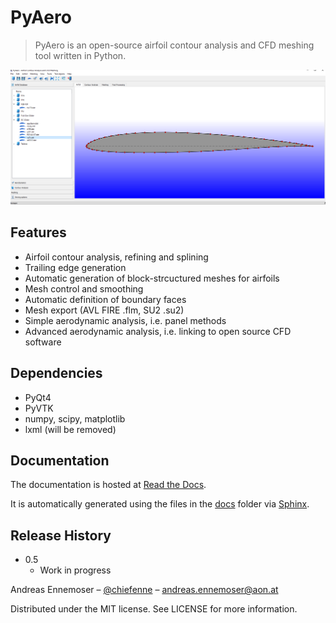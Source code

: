 # PyAero
> PyAero is an open-source airfoil contour analysis and CFD meshing tool written in Python.

![](docs/images/gui.png)

## Features

 - Airfoil contour analysis, refining and splining
 - Trailing edge generation
 - Automatic generation of block-strcuctured meshes for airfoils
 - Mesh control and smoothing
 - Automatic definition of boundary faces
 - Mesh export (AVL FIRE .flm, SU2 .su2)
 - Simple aerodynamic analysis, i.e. panel methods
 - Advanced aerodynamic analysis, i.e. linking to open source CFD software

## Dependencies

 - PyQt4
 - PyVTK
 - numpy, scipy, matplotlib
 - lxml (will be removed)

## Documentation

The documentation is hosted at [Read the Docs](http://pyaero.readthedocs.io/en/latest).

It is automatically generated using the files in the [docs](https://github.com/chiefenne/PyAero/tree/master/docs) folder via [Sphinx](http://www.sphinx-doc.org/en/stable/index.html).

## Release History

* 0.5
    * Work in progress


Andreas Ennemoser – [@chiefenne](https://twitter.com/chiefenne) – andreas.ennemoser@aon.at
 
Distributed under the MIT license. See LICENSE for more information.
